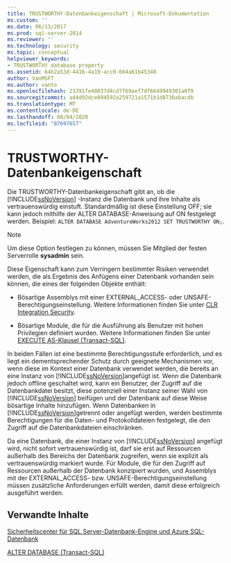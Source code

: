 ```yaml
---
title: TRUSTWORTHY-Datenbankeigenschaft | Microsoft-Dokumentation
ms.custom: ''
ms.date: 06/13/2017
ms.prod: sql-server-2014
ms.reviewer: ''
ms.technology: security
ms.topic: conceptual
helpviewer_keywords:
- TRUSTWORTHY database property
ms.assetid: 64b2a53d-4416-4a19-acc0-664a61b45348
author: VanMSFT
ms.author: vanto
ms.openlocfilehash: 23391fe48037d4cd7f69aef7df6649949301a0f0
ms.sourcegitcommit: ad4d92dce894592a259721a1571b1d8736abacdb
ms.translationtype: MT
ms.contentlocale: de-DE
ms.lasthandoff: 08/04/2020
ms.locfileid: "87697657"
---
```

# <a name="trustworthy-database-property"></a>TRUSTWORTHY-Datenbankeigenschaft
  Die TRUSTWORTHY-Datenbankeigenschaft gibt an, ob die [!INCLUDE[ssNoVersion](../../includes/ssnoversion-md.md)] -Instanz die Datenbank und ihre Inhalte als vertrauenswürdig einstuft. Standardmäßig ist diese Einstellung OFF; sie kann jedoch mithilfe der ALTER DATABASE-Anweisung auf ON festgelegt werden. Beispiel: `ALTER DATABASE AdventureWorks2012 SET TRUSTWORTHY ON;`.  
  
> [!NOTE]  
>  Um diese Option festlegen zu können, müssen Sie Mitglied der festen Serverrolle **sysadmin** sein.  
  
 Diese Eigenschaft kann zum Verringern bestimmter Risiken verwendet werden, die als Ergebnis des Anfügens einer Datenbank vorhanden sein können, die eines der folgenden Objekte enthält:  
  
-   Bösartige Assemblys mit einer EXTERNAL_ACCESS- oder UNSAFE-Berechtigungseinstellung. Weitere Informationen finden Sie unter [CLR Integration Security](../clr-integration/security/clr-integration-security.md).  
  
-   Bösartige Module, die für die Ausführung als Benutzer mit hohen Privilegien definiert wurden. Weitere Informationen finden Sie unter [EXECUTE AS-Klausel &#40;Transact-SQL&#41;](/sql/t-sql/statements/execute-as-clause-transact-sql).  
  
 In beiden Fällen ist eine bestimmte Berechtigungsstufe erforderlich, und es liegt ein dementsprechender Schutz durch geeignete Mechanismen vor, wenn diese im Kontext einer Datenbank verwendet werden, die bereits an eine Instanz von [!INCLUDE[ssNoVersion](../../includes/ssnoversion-md.md)]angefügt ist. Wenn die Datenbank jedoch offline geschaltet wird, kann ein Benutzer, der Zugriff auf die Datenbankdatei besitzt, diese potenziell einer Instanz seiner Wahl von [!INCLUDE[ssNoVersion](../../includes/ssnoversion-md.md)] beifügen und der Datenbank auf diese Weise bösartige Inhalte hinzufügen. Wenn Datenbanken in [!INCLUDE[ssNoVersion](../../includes/ssnoversion-md.md)]getrennt oder angefügt werden, werden bestimmte Berechtigungen für die Daten- und Protokolldateien festgelegt, die den Zugriff auf die Datenbankdateien einschränken.  
  
 Da eine Datenbank, die einer Instanz von [!INCLUDE[ssNoVersion](../../includes/ssnoversion-md.md)] angefügt wird, nicht sofort vertrauenswürdig ist, darf sie erst auf Ressourcen außerhalb des Bereichs der Datenbank zugreifen, wenn sie explizit als vertrauenswürdig markiert wurde. Für Module, die für den Zugriff auf Ressourcen außerhalb der Datenbank konzipiert wurden, und Assemblys mit der EXTERNAL_ACCESS- bzw. UNSAFE-Berechtigungseinstellung müssen zusätzliche Anforderungen erfüllt werden, damit diese erfolgreich ausgeführt werden.  
  
## <a name="related-content"></a>Verwandte Inhalte  
 [Sicherheitscenter für SQL Server-Datenbank-Engine und Azure SQL-Datenbank](security-center-for-sql-server-database-engine-and-azure-sql-database.md)  
  
 [ALTER DATABASE &#40;Transact-SQL&#41;](/sql/t-sql/statements/alter-database-transact-sql)  
  
  
